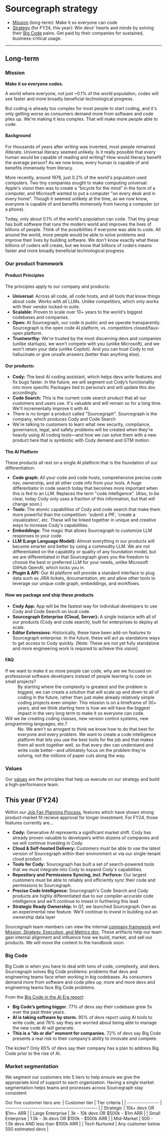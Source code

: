 # Sourcegraph strategy

- [Mission](#mission) (long-term): Make it so everyone can code
- [Strategy](#strategy) (for FY24, this year): Win devs' hearts and minds by solving their [Big Code](#big-code) pains. Get paid by their companies for sustained, business-critical usage.

---

## Long-term

### Mission

**Make it so everyone codes.**

A world where everyone, not just ~0.1% of the world population, codes will see faster and more broadly beneficial technological progress.

But coding is already too complex for most people to start coding, and it's only getting worse as consumers demand more from software and code piles up. We're making it less complex. That will make more people able to code.

#### Background

For thousands of years after writing was invented, most people remained illiterate. Universal literacy seemed unlikely. Is it really possible that every human would be capable of reading and writing? How would literacy benefit the average person? As we now know, every human is capable of and benefits immensely from literacy.

More recently, around 1976, just 0.2% of the world's population used computers. Two tiny companies sought to make computing universal: Apple's vision then was to create a "bicycle for the mind" in the form of a computer, and Microsoft wanted to put a computer "on every desk and in every home". Though it seemed unlikely at the time, as we now know, everyone is capable of and benefits immensely from having a computer (or a phone).

Today, only about 0.1% of the world's population can code. That tiny group has built software that runs the modern world and improves the lives of billions of people. Think of the possibilities if everyone was able to code. All around the world, more people would be able to solve problems and improve their lives by building software. We don't know exactly what these billions of coders will create, but we know that billions of coders means faster and more broadly beneficial technological progress.

### Our product framework

#### Product Principles

The principles apply to our company and products:

- **Universal:** Across all code, all code hosts, and all tools that know things about code. Works with all LLMs. Unlike competitors, which only works with their vendor locked-in suite.
- **Scalable:** Proven to scale over 10+ years to the world's biggest codebases and companies.
- **Open:** At Sourcegraph, our code is public and we operate transparently. Sourcegraph is the open code AI platform, vs. competitors closed/faux-open platform.
- **Trustworthy:** We're trusted by the most discerning devs and companies (unlike startups), we won't compete with you (unlike Microsoft), and we won't retain your data (unlike Copilot). And you can trust Cody to not hallucinate or give unsafe answers (better than anything else).

#### Our products:

- **Cody:** The best AI coding assistant, which helps devs write features and fix bugs faster. In the future, we will segment out Cody’s functionality into more specific Packages tied to persona’s and will update this doc accordingly.
- **Code Search:** This is the current code search product that all our customers and users use. It's valuable and will remain so for a long time. We'll incrementally improve it with AI.
- There is no longer a product called "Sourcegraph". Sourcegraph is the company, which produces Cody and Code Search
- We're talking to customers to learn what new security, compliance, governance, legal, and safety problems will be created when they're heavily using AI coding tools—and how we can solve them with a new product here that is symbiotic with Cody demand and GTM motion.

#### The AI Platform

These products all rest on a single AI platform that is the foundation of our differentiation:

- **Code graph:** All your code and code hosts, comprehensive precise code nav, ownership, and all other code info from your tools. A huge differentiator in code search today that becomes more important when this is fed to an LLM. Replaces the term "code intelligence". (Also, to be clear, today Cody only uses a fraction of this information, but that will change soon.)
- **Tools:** The atomic capabilities of Cody and code search that make them more powerful than the competition: 'submit a PR', 'create a visualization', etc. These will be linked together in unique and creative ways to increase Cody's capabilities.
- **Embeddings:** The magic that allows Sourcegraph to customize LLM responses to your code.
- **LLM (Large Language Model):** Almost everything in our products will become smarter and better by using a commodity LLM. We are not differentiated on the capability or quality of any foundation model, but we are differentiated in that Sourcegraph gives you the freedom to choose the best or preferred LLM for your needs, unlike Microsoft GitHub OpenAI, which locks you in.
- **Plugin & API:** Our AI platform will provide a standard interface to plug data such as JIRA tickets, documentation, etc and allow other tools to leverage our unique code graph, embeddings, and workflows.

#### How we package and ship these products

- **Cody App:** App will be the fastest way for individual developers to use Cody and Code Search on local code.
- **Sourcegraph Enterprise {Cloud, Server}:** A single instance with all of our products (Cody and code search), built for enterprises to deploy at scale.
- **Editor Extensions:** Historically, these have been add-on features to Sourcegraph enterprise. In the future, these will act as standalone ways to get access to Cody quickly. [Note: These are not yet fully standalone and more engineering work is required to achieve this vision]

#### FAQ

<dl>
  <dt>If we want to make it so more people can code, why are we focused on professional software developers instead of people learning to code on small projects?</dt>
  <dd>By starting where the complexity is greatest and the problem is biggest, we can create a solution that will scale up and down to all of coding in the future, rather than just make already relatively simple coding projects even simpler. This mission is on a timeframe of 30+ years, and we think starting here is how we will have the biggest impact in the very long term to make it so everyone can code.</dd>

  <dt>Will we be creating coding classes, new version control systems, new programming languages, etc.?</dt>
  <dd>No. We aren't so arrogant to think we know how to do that best for everyone and every problem. We want to create a code intelligence platform that lets you use the best tools for the job and that makes them all work together well, so that every dev can understand and write code better--and ultimately focus on the problem they're solving, not the millions of paper cuts along the way.</dd>
</dl>

### Values

Our [values](../../company-info-and-process/values/index.md) are the principles that help us execute on our strategy and build a high-performance team.

## This year (FY24)

Within our [Job Fair Planning Process](../../departments/engineering/job-fair.md), features which have shown strong product-market fit recieve approval for longer investment. For FY24, those features currently are...

- **Cody:** Generative AI represents a significant market shift. Cody has already proven valuable to developers within dozens of companies and we will continue investing in Cody.
- **Cloud & Self-hosted Delivery:** Customers must be able to use the latest version of Sourcegraph within their environment or via our single-tenant cloud product.
- **Tools for Cody:** Sourcegraph has built a set of search-powered tools that we must integrate into Cody to expand Cody's capabilities.
- **Repository and Permissions Syncing, incl. Perforce:** Our largest customers must be able to reliably and efficiently sync their code and permissions to Sourcegraph.
- **Precise Code Intelligence:** Sourcegraph's Code Search and Cody products are highly differentiated due to our compiler-accurate code intelligence and we'll continue to invest in furthering this lead
- **Strategic Ready Ownership:** In Q1, we launched Sourcegraph Own as an experimental new feature. We'll continue to invest in building out an ownership data layer

Sourcegraph team members can view the internal [company framework](https://docs.google.com/document/d/127S8cGKrYi2g8CVjMO3fpT33Ld_ZpT7_1UgbAvlqGC0/edit?usp=sharing) and [Mission, Strategy, Execution, and Metrics doc](https://docs.google.com/document/d/1ZgGq3Ox1c1i_3z1z-zLANVDkj2iif_ZUPFq5NvZmAis/edit). These artifacts help our team gain internal alignment and influence how we build, market, and sell our products. We will move the content to the handbook soon.

### Big Code

Big Code is when you have to deal with tons of code, complexity, and devs. Sourcegraph solves Big Code problems: problems that devs and engineering teams face when working in big codebases. As consumers demand more from software and code piles up, more and more devs and engineering teams face Big Code problems.

From the [Big Code in the AI Era report](https://about.sourcegraph.com/blog/big-code-in-ai-era):

- **Big Code’s getting bigger.** 77% of devs say their codebase grew 5x over the past three years.
- **AI is taking software by storm.** 95% of devs report using AI tools to write code, and 76% say they are worried about being able to manage the new code AI will generate.
- **This is a “do or die” moment for companies.** 72% of devs say Big Code presents a real risk to their company’s ability to innovate and compete.

The kicker? Only 65% of devs say their company has a plan to address Big Code prior to the rise of AI.

### Market segmentation

We segment our customers into 5 tiers to help ensure we give the appropriate kind of support to each organization. Having a single market segmentation helps teams and processes across Sourcegraph stay consistent.

Our five customer tiers are:
| Customer tier | Tier criteria |
| ---------------- | ---------------------------------------------- |
| Strategic | 10k+ devs OR $1m+ ARR |
| Large Enterprise | 3k - 10k devs OR $500k - $1m ARR |
| Small Enterprise | 1.5k - 3k devs OR $100k - $500k ARR |
| Mid-Market | 500 - 1.5k devs AND less than $100k ARR |
| Tech Nurtured | Any customer below 500 estimated devs |
